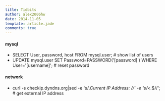 ```yaml
---
title: Tidbits
author: alex2006hw
date: 2014-11-05
template: article.jade
comments: true
---
```


#### mysql
- SELECT User, password, host FROM mysql.user;                                      # show list of users
- UPDATE mysql.user SET Password=PASSWORD('[password]') WHERE User='[username]';    # reset password

#### network
- curl -s checkip.dyndns.org|sed -e 's/.*Current IP Address: //' -e 's/<.*$//';     # get external IP address
